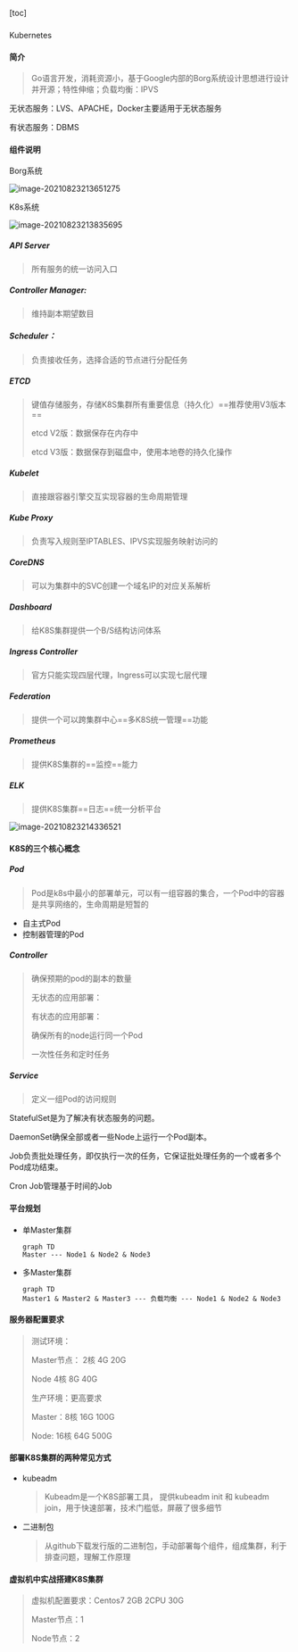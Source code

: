 [toc]



### 

Kubernetes

#### 简介

> Go语言开发，消耗资源小，基于Google内部的Borg系统设计思想进行设计并开源；特性伸缩；负载均衡：IPVS

无状态服务：LVS、APACHE，Docker主要适用于无状态服务

有状态服务：DBMS

#### 组件说明



Borg系统

![image-20210823213651275](E:\我的\学习文档\md-pic\image-20210823213651275.png)

K8s系统

![image-20210823213835695](E:\我的\学习文档\md-pic\image-20210823213835695.png)

##### API Server

> 所有服务的统一访问入口

##### Controller Manager:

> 维持副本期望数目

##### Scheduler：

> 负责接收任务，选择合适的节点进行分配任务

##### ETCD

> 键值存储服务，存储K8S集群所有重要信息（持久化）==推荐使用V3版本==
>
> etcd V2版：数据保存在内存中
>
> etcd V3版：数据保存到磁盘中，使用本地卷的持久化操作

##### Kubelet

> 直接跟容器引擎交互实现容器的生命周期管理

##### Kube Proxy

> 负责写入规则至IPTABLES、IPVS实现服务映射访问的

##### CoreDNS

> 可以为集群中的SVC创建一个域名IP的对应关系解析

##### Dashboard

> 给K8S集群提供一个B/S结构访问体系

##### Ingress Controller

> 官方只能实现四层代理，Ingress可以实现七层代理

##### Federation

> 提供一个可以跨集群中心==多K8S统一管理==功能

##### Prometheus

> 提供K8S集群的==监控==能力

##### ELK

> 提供K8S集群==日志==统一分析平台

![image-20210823214336521](E:\我的\学习文档\md-pic\image-20210823214336521.png)



#### K8S的三个核心概念

##### Pod

> Pod是k8s中最小的部署单元，可以有一组容器的集合，一个Pod中的容器是共享网络的，生命周期是短暂的

- 自主式Pod
- 控制器管理的Pod

##### Controller

> 确保预期的pod的副本的数量
>
> 无状态的应用部署：
>
> 有状态的应用部署：
>
> 确保所有的node运行同一个Pod
>
> 一次性任务和定时任务

##### Service

> 定义一组Pod的访问规则

StatefulSet是为了解决有状态服务的问题。

DaemonSet确保全部或者一些Node上运行一个Pod副本。

Job负责批处理任务，即仅执行一次的任务，它保证批处理任务的一个或者多个Pod成功结束。

Cron Job管理基于时间的Job

#### 平台规划

- 单Master集群

  ```mermaid
  graph TD
  Master --- Node1 & Node2 & Node3
  ```

  

- 多Master集群

  ```mermaid
  graph TD 
  Master1 & Master2 & Master3 --- 负载均衡 --- Node1 & Node2 & Node3
  ```

  

#### 服务器配置要求

> 测试环境：
>
> Master节点： 2核 4G 20G 
>
> Node 4核 8G 40G
>
> 生产环境：更高要求
>
> Master：8核 16G 100G
>
> Node: 16核 64G 500G

#### 部署K8S集群的两种常见方式

- kubeadm

  > Kubeadm是一个K8S部署工具， 提供kubeadm init 和 kubeadm join，用于快速部署，技术门槛低，屏蔽了很多细节

- 二进制包

  > 从github下载发行版的二进制包，手动部署每个组件，组成集群，利于排查问题，理解工作原理

#### 虚拟机中实战搭建K8S集群

> 虚拟机配置要求：Centos7 2GB 2CPU 30G
>
> Master节点：1
>
> Node节点：2